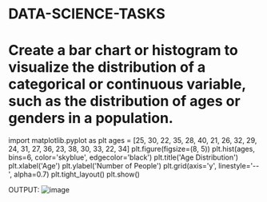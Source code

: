 # DATA-SCIENCE-TASKS
# Create a bar chart or histogram to visualize the distribution of a categorical or continuous variable, such as the distribution of ages or genders in a population.
import matplotlib.pyplot as plt
ages = [25, 30, 22, 35, 28, 40, 21, 26, 32, 29, 24, 31, 27, 36, 23, 38, 30, 33, 22, 34]
plt.figure(figsize=(8, 5))
plt.hist(ages, bins=6, color='skyblue', edgecolor='black')
plt.title('Age Distribution')
plt.xlabel('Age')
plt.ylabel('Number of People')
plt.grid(axis='y', linestyle='--', alpha=0.7)
plt.tight_layout()
plt.show()

OUTPUT:
![image](https://github.com/user-attachments/assets/f0525407-2319-4cff-b71b-485fa20e4b78)
